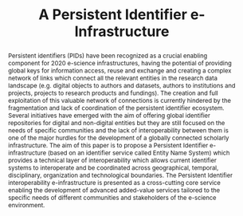 ---
abstract: Persistent identifiers (PIDs) have been recognized as a crucial enabling
  component for 2020 e-science infrastructures, having the potential of providing
  global keys for information access, reuse and exchange and creating a complex network
  of links which connect all the relevant entities in the research data landscape
  (e.g. digital objects to authors and datasets, authors to institutions and projects,
  projects to research products and fundings). The creation and full exploitation
  of this valuable network of connections is currently hindered by the fragmentation
  and lack of coordination of the persistent identifier ecosystem. Several initiatives
  have emerged with the aim of offering global identifier repositories for digital
  and non-digital entities but they are still focused on the needs of specific communities
  and the lack of interoperability between them is one of the major hurdles for the
  development of a globally connected scholarly infrastructure. The aim of this paper
  is to propose a Persistent Identifier e-infrastructure (based on an identifier service
  called Entity Name System) which provides a technical layer of interoperability
  which allows current identifier systems to interoperate and be coordinated across
  geographical, temporal, disciplinary, organization and technological boundaries.
  The Persistent Identifier interoperability e-infrastructure is presented as a cross-cutting
  core service enabling the development of advanced added-value services tailored
  to the specific needs of different communities and stakeholders of the e-science
  environment.
creators:
- Bazzanella, Barbara
date: null
document_url: https://services.phaidra.univie.ac.at/api/object/o:378107/download
grand_parent: iPRES
institutions: []
keywords:
- persistent identifer e-infrastructure
- interoperability
- e-science research infrastructures
- entity name system
landing_page_url: https://phaidra.univie.ac.at/o:378107
language: eng
layout: publication
license: CC BY-NC-SA 3.0 AT
notes_url: null
parent: iPRES 2014
publication_type: paper
size: 1440733
slides_url: null
source_name: iPRES
stream_url: null
title: A Persistent Identifier e-Infrastructure
year: 2014
---